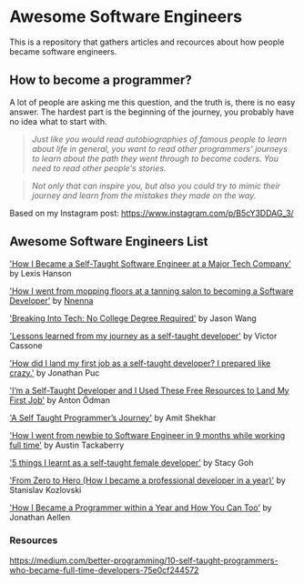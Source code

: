 # Awesome Software Engineers

This is a repository that gathers articles and recources about how people became software engineers.

## How to become a programmer? 
A lot of people are asking me this question, and the truth is, there is no easy answer. The hardest part is the beginning of the journey, you probably have no idea what to start with.

> _Just like you would read autobiographies of famous people to learn about life in general, you want to read other programmers' journeys to learn about the path they went through to become coders. You need to read other people's stories._

> _Not only that can inspire you, but also you could try to mimic their journey and learn from the mistakes they made on the way._

Based on my Instagram post: https://www.instagram.com/p/B5cY3DDAG_3/

## Awesome Software Engineers List

['How I Became a Self-Taught Software Engineer at a Major Tech Company'](https://code.likeagirl.io/thoughts-on-becoming-a-self-taught-software-engineer-c8d8e7bde704) by Lexis Hanson 

['How I went from mopping floors at a tanning salon to becoming a Software Developer'](https://codeburst.io/how-i-went-from-mopping-floors-at-a-tanning-salon-to-becoming-a-software-developer-7dc4d2e8d21a) by [Nnenna](https://medium.com/@nnennahacks)

['Breaking Into Tech: No College Degree Required'](https://medium.com/better-programming/breaking-into-tech-no-college-degree-required-b61a31503ee4) by Jason Wang

['Lessons learned from my journey as a self-taught developer'](https://medium.com/free-code-camp/lessons-learned-from-my-journey-as-a-self-taught-developer-41b97067730) by Victor Cassone

['How did I land my first job as a self-taught developer? I prepared like crazy.'](https://medium.com/free-code-camp/how-i-set-myself-up-to-land-my-first-job-as-a-self-taught-developer-43d326ea6b67) by Jonathan Puc

['I’m a Self-Taught Developer and I Used These Free Resources to Land My First Job'](https://medium.com/better-programming/im-a-self-taught-developer-and-i-used-these-free-resources-to-land-my-first-job-5091b01293c4) by Anton Ödman

['A Self Taught Programmer’s Journey'](https://medium.com/mindorks/a-self-taught-programmers-journey-6899cff1aef0) by Amit Shekhar

['How I went from newbie to Software Engineer in 9 months while working full time'](https://medium.com/free-code-camp/how-i-went-from-newbie-to-software-engineer-in-9-months-while-working-full-time-460bd8485847) by Austin Tackaberry

['5 things I learnt as a self-taught female developer'](https://code.likeagirl.io/5-things-i-learnt-as-a-self-taught-female-developer-7f5099400a) by Stacy Goh

['From Zero to Hero (How I became a professional developer in a year)'](https://hackernoon.com/from-zero-to-hero-how-i-became-a-professional-developer-in-a-year-26114ebc9724) by Stanislav Kozlovski

['How I Became a Programmer within a Year and How You Can Too'](https://medium.com/@aellenj/how-i-became-a-programmer-within-a-year-and-how-you-can-too-19daf085deaf) by Jonathan Aellen






### Resources

https://medium.com/better-programming/10-self-taught-programmers-who-became-full-time-developers-75e0cf244572
